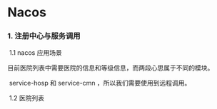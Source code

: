 # Nacos

### 1. 注册中心与服务调用

​	1.1 nacos 应用场景 

​		目前医院列表中需要医院的信息和等级信息，而两段心思属于不同的模块。

​		service-hosp 和 service-cmn ，所以我们需要使用到远程调用。

​	1.2 医院列表 

